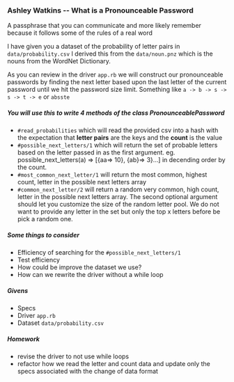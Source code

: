 ### Ashley Watkins -- What is a Pronounceable Password

A passphrase that you can communicate and more likely remember because it follows some of the rules of a real word

I have given you a dataset of the probability of letter pairs in `data/probability.csv` I derived this from the `data/noun.pnz` which is the nouns from the WordNet Dictionary.

As you can review in the driver `app.rb` we will construct our pronounceable passwords by finding the next letter based upon the last letter of the current password until we hit the password size limit. Something like `a -> b -> s -> s -> t -> e` or `absste`

##### You will use this to write 4 methods of the class PronounceablePassword
- `#read_probabilities` which will read the provided csv into a hash with the expectation that **letter pairs** are the keys and the **count** is the value
- `#possible_next_letters/1` which will return the set of probable letters based on the letter passed in as the first argument. eg. possible_next_letters(a) => [{aa=> 10}, {ab}=> 3}...] in decending order by the count.
- `#most_common_next_letter/1` will return the most common, highest count, letter in the possible next letters array
- `#common_next_letter/2` will return a random very common, high count, letter in the possible next letters array. The second optional argument should let you customize the size of the random letter pool. We do not want to provide any letter in the set but only the top x letters before be pick a random one.

##### Some things to consider
- Efficiency of searching for the `#possible_next_letters/1`
- Test efficiency
- How could be improve the dataset we use?
- How can we rewrite the driver without a while loop

##### Givens
- Specs
- Driver `app.rb`
- Dataset `data/probability.csv`

##### Homework
- revise the driver to not use while loops
- refactor how we read the letter and count data and update only the specs associated with the change of data format
